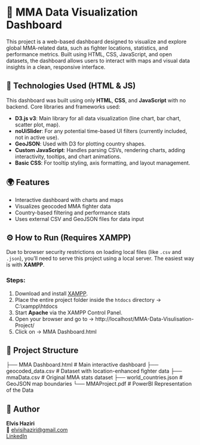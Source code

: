 # 🥊 MMA Data Visualization Dashboard

This project is a web-based dashboard designed to visualize and explore global MMA-related data, such as fighter locations, statistics, and performance metrics. Built using HTML, CSS, JavaScript, and open datasets, the dashboard allows users to interact with maps and visual data insights in a clean, responsive interface.

## 🔧 Technologies Used (HTML & JS)

This dashboard was built using only **HTML**, **CSS**, and **JavaScript** with no backend. Core libraries and frameworks used:

- **D3.js v3**: Main library for all data visualization (line chart, bar chart, scatter plot, map).
- **noUiSlider**: For any potential time-based UI filters (currently included, not in active use).
- **GeoJSON**: Used with D3 for plotting country shapes.
- **Custom JavaScript**: Handles parsing CSVs, rendering charts, adding interactivity, tooltips, and chart animations.
- **Basic CSS**: For tooltip styling, axis formatting, and layout management.

## 🌍 Features

- Interactive dashboard with charts and maps  
- Visualizes geocoded MMA fighter data  
- Country-based filtering and performance stats  
- Uses external CSV and GeoJSON files for data input

## ⚙️ How to Run (Requires XAMPP)

Due to browser security restrictions on loading local files (like `.csv` and `.json`), you’ll need to serve this project using a local server. The easiest way is with **XAMPP**.

### Steps:

1. Download and install [XAMPP](https://www.apachefriends.org/index.html).
2. Place the entire project folder inside the `htdocs` directory -> C:\xampp\htdocs
3. Start **Apache** via the XAMPP Control Panel.
4. Open your browser and go to -> http://localhost/MMA-Data-Visulisation-Project/
5. Click on -> MMA Dashboard.html

## 📁 Project Structure

├── MMA Dashboard.html # Main interactive dashboard
├── geocoded_data.csv # Dataset with location-enhanced fighter data
├── mmaData.csv # Original MMA stats dataset
├── world_countries.json # GeoJSON map boundaries
└── MMAProject.pdf # PowerBI Representation of the Data

## 👤 Author

**Elvis Haziri**  
📧 elvisihaziri@gmail.com  
[LinkedIn](https://www.linkedin.com/in/elvis-haziri-095b34251)
